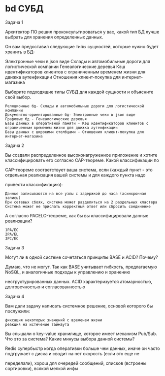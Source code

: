 # bd СУБД

Задача 1

Архитектор ПО решил проконсультироваться у вас, какой тип БД лучше выбрать для хранения определенных данных.

Он вам предоставил следующие типы сущностей, которые нужно будет хранить в БД:

Электронные чеки в json виде
Склады и автомобильные дороги для логистической компании
Генеалогические деревья
Кэш идентификаторов клиентов с ограниченным временем жизни для движка аутенфикации
Отношения клиент-покупка для интернет-магазина

Выберите подходящие типы СУБД для каждой сущности и объясните свой выбор.

    Реляционные бд- Склады и автомобильные дороги для логистической компании
    Документно-ориентированные бд- Электронные чеки в json виде
    Графовые бд - Генеалогические деревья
    Базы данных в оперативной памяти - Кэш идентификаторов клиентов с ограниченным временем жизни для движка аутенфикации
    Базы данных с широкими столбцами - Отношения клиент-покупка для интернет-магазина

Задача 2

Вы создали распределенное высоконагруженное приложение и хотите классифицировать его согласно CAP-теореме. Какой классификации по 

CAP-теореме соответствует ваша система, если (каждый пункт - это отдельная реализация вашей системы и для каждого пункта надо 

привести классификацию):

    Данные записываются на все узлы с задержкой до часа (асинхронная запись)
    При сетевых сбоях, система может разделиться на 2 раздельных кластера
    Система может не прислать корректный ответ или сбросить соединение

А согласно PACELC-теореме, как бы вы классифицировали данные реализации?


    1PA/EC
    2PA/EL
    3PC/EC



Задача 3

Могут ли в одной системе сочетаться принципы BASE и ACID? Почему?

Думаю, что не могут. Так как BASE учитывает гибкость, предлагаемую NoSQL, и аналогичные подходы к управлению и хранению 

неструктурированных данных. ACID характеризуется атомарностью, долговечностью и согласованностью

Задача 4

Вам дали задачу написать системное решение, основой которого бы послужили:

    фиксация некоторых значений с временем жизни
    реакция на истечение таймаута

Вы слышали о key-value хранилище, которое имеет механизм Pub/Sub. Что это за система? Какие минусы выбора данной системы?
 
Redis супербыстр когда оперативки больше чем данных, иначе он часто подгружает с диска и сводит на нет скорость (если это еще не 

переделали), хорош для очередей сообщений, списков (встроены сортировки), всякой мелкой инфы
